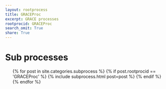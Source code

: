 ```yaml
---
layout: rootprocess
title: GRACEProc
excerpt: GRACE processes
rootprocid: GRACEProc
search_omit: True
share: True
---
```

<h1 class='foot-description'>Sub processes</h1>
<ul class='post-list'>
{% for post in site.categories.subprocess %}
 {% if post.rootprocid == 'GRACEProc' %}
   {% include subprocess.html post=post %}
 {% endif %}
{% endfor %}
</ul>
